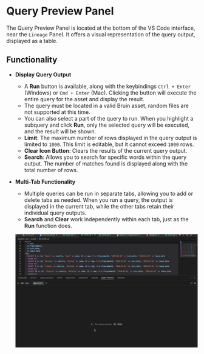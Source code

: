 # Query Preview Panel
The Query Preview Panel is located at the bottom of the VS Code interface, near the `Lineage` Panel. It offers a visual representation of the query output, displayed as a table.

## Functionality
- **Display Query Output**  
    - A **Run** button is available, along with the keybindings `Ctrl + Enter` (Windows) or `Cmd + Enter` (Mac). Clicking the button will execute the entire query for the asset and display the result.  
    - The query must be located in a valid Bruin asset, random files are not supported at this time.  
    - You can also select a part of the query to run. When you highlight a subquery and click **Run**, only the selected query will be executed, and the result will be shown.  
    - **Limit**: The maximum number of rows displayed in the query output is limited to `1000`. This limit is editable, but it cannot exceed `1000` rows.  
    - **Clear Icon Button**: Clears the results of the current query output.  
    - **Search**: Allows you to search for specific words within the query output. The number of matches found is displayed along with the total number of rows.

- **Multi-Tab Functionality**  
    - Multiple queries can be run in separate tabs, allowing you to add or delete tabs as needed. When you run a query, the output is displayed in the current tab, while the other tabs retain their individual query outputs.  
    - **Search** and **Clear** work independently within each tab, just as the **Run** function does.

    ![Bruin Query Preview Panel](../../public/vscode-extension/panels/query-preview-panel/query-preview-options.gif)
